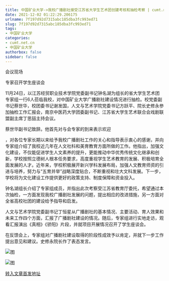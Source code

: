 ```yaml
---
title: 中国矿业大学->我校广播剧社接受江苏省大学生艺术团创建考核和抽检考察 | cumt.net.cn
date: 2021-12-02 01:22:29.206175
urlname: 7f197d92d7315abc185dba3fc993ed71
slug: 7f197d92d7315abc185dba3fc993ed71
tags: 
- 中国矿业大学
categories:
- cumt.net.cn
- 中国矿业大学
authorbox: false
sidebar: false
---
```

会议现场

专家召开学生座谈会

11月24日，以江苏经贸职业技术学院党委副书记钟名湖为组长的省大学生艺术团专家组一行6人莅临我校，对中国矿业大学广播剧社建设情况进行抽检。校党委副书记蔡世华，校团委书记谢发国，人文与艺术学院党委书记方跃平、院长史修永参加抽检工作汇报会，南京中医药大学团委副书记、江苏省大学生艺术联合会戏剧联盟副主席丁思喆主持会议。

蔡世华副书记致辞。他首先对与会专家的到来表示欢迎
<!--more-->
，对各位专家长期以来给予我校广播剧社工作的关心和指导表示衷心的感谢，并向专家组介绍了我校近几年在人文社科和美育教育方面所做的工作。他指出，加强文化建设，不仅能促进学生人文素养的提升，更能推动中华优秀传统文化继承和创新，学校按照立德树人根本任务要求，高度重视学生艺术教育的发展、积极培育全面发展的人才。近年来，学校积极展开新兴学科发展布局，加强人文教育师资的引进与培养，努力与“五育并举”战略深度贴合，不断重视和壮大文科发展。下一步，学校将为文化建设工作提供更好的政策支持、制度保障和资金投入。

钟名湖组长介绍了专家组成员，并指出此次考察受江苏省教育厅委托，希望通过本次抽检，一方面发现我校广播剧社发展的问题，提出相应的改进措施，另一方面对全省高校社团的建设给予指导和启发。

人文与艺术学院党委副书记丁恒星从广播剧社的基本情况、主要活动、育人效果和未来工作四个方面，汇报了广播剧社建设的情况。随后，专家组进行实地走访，观看汇报演出《真相》《骄阳》片段，并就项目开展情况召开了学生座谈会。

在反馈会上，专家组对广播剧社建设取得的阶段性成效予以肯定，并就下一步工作提出意见和建议。史修永院长作了表态发言。

![图](http://xwzx.cumt.edu.cn/_upload/article/images/38/cb/651ee1fc4fd4877683aee530e395/0f5ad508-18f0-4c08-a8fd-11722228f3a1.png)

![图](http://xwzx.cumt.edu.cn/_upload/article/images/38/cb/651ee1fc4fd4877683aee530e395/f2c54c88-465b-4ffb-8cd5-279bda00e8a0.png)

[转入文章首发地址](http://xwzx.cumt.edu.cn/59/0d/c523a612621/page.htm)